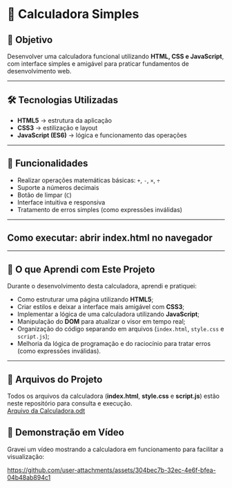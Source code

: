 # 🧮 Calculadora Simples

## 🎯 Objetivo  
Desenvolver uma calculadora funcional utilizando **HTML, CSS e JavaScript**, com interface simples e amigável para praticar fundamentos de desenvolvimento web.

---

## 🛠️ Tecnologias Utilizadas  
- **HTML5** → estrutura da aplicação  
- **CSS3** → estilização e layout  
- **JavaScript (ES6)** → lógica e funcionamento das operações  

---

## 🚀 Funcionalidades  
- Realizar operações matemáticas básicas: `+`, `-`, `×`, `÷`  
- Suporte a números decimais  
- Botão de limpar (`C`)  
- Interface intuitiva e responsiva  
- Tratamento de erros simples (como expressões inválidas)  
---
## Como executar: abrir index.html no navegador

---
## 📖 O que Aprendi com Este Projeto  

Durante o desenvolvimento desta calculadora, aprendi e pratiquei:  
- Como estruturar uma página utilizando **HTML5**;  
- Criar estilos e deixar a interface mais amigável com **CSS3**;  
- Implementar a lógica de uma calculadora utilizando **JavaScript**;  
- Manipulação do **DOM** para atualizar o visor em tempo real;  
- Organização do código separando em arquivos (`index.html`, `style.css` e `script.js`);  
- Melhoria da lógica de programação e do raciocínio para tratar erros (como expressões inválidas).  

---
## 📂 Arquivos do Projeto  
Todos os arquivos da calculadora (**index.html**, **style.css** e **script.js**) estão neste repositório para consulta e execução.  
[Arquivo da Calculadora.odt](https://github.com/user-attachments/files/21976206/Arquivo.da.Calculadora.odt)


## 🎥 Demonstração em Vídeo  
Gravei um vídeo mostrando a calculadora em funcionamento para facilitar a visualização:   

https://github.com/user-attachments/assets/304bec7b-32ec-4e6f-bfea-04b48ab894c1





